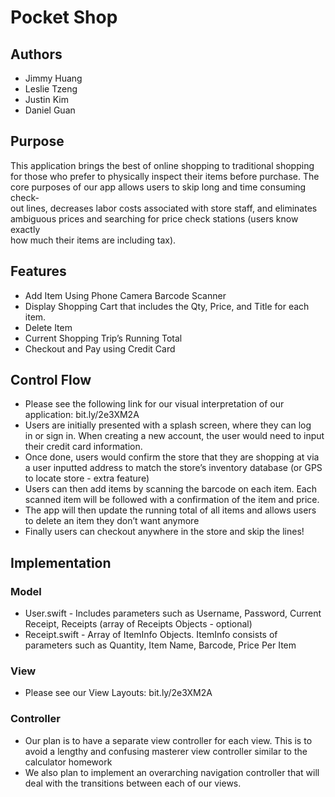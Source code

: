 # Pocket Shop

## Authors
* Jimmy Huang
* Leslie Tzeng
* Justin Kim
* Daniel Guan

## Purpose
This application brings the best of online shopping to traditional shopping  
for those who prefer to physically inspect their items before purchase. The  
core purposes of our app allows users to skip long and time consuming check-  
out lines, decreases labor costs associated with store staff, and eliminates  
ambiguous prices and searching for price check stations (users know exactly  
how much their items are including tax).

## Features
* Add Item Using Phone Camera Barcode Scanner
* Display Shopping Cart that includes the Qty, Price, and Title for each item.
* Delete Item
* Current Shopping Trip’s Running Total
* Checkout and Pay using Credit Card

## Control Flow
* Please see the following link for our visual interpretation of our  
application: bit.ly/2e3XM2A
* Users are initially presented with a splash screen, where they can log  
in or sign in. When creating a new account, the user would need to input their credit card information. 
* Once done, users would confirm the store that they are shopping at via a user inputted address to match the store’s inventory database (or GPS to locate store - extra feature)
* Users can then add items by scanning the barcode on each item. Each scanned item will be followed with a confirmation of the item and price. 
* The app will then update the running total of all items and allows users to delete an item they don’t want anymore
* Finally users can checkout anywhere in the store and skip the lines!

## Implementation

### Model
* User.swift - Includes parameters such as Username, Password, Current Receipt, Receipts (array of Receipts Objects - optional)
* Receipt.swift - Array of ItemInfo Objects. ItemInfo consists of parameters such as Quantity, Item Name, Barcode, Price Per Item

### View
* Please see our View Layouts: bit.ly/2e3XM2A

### Controller
* Our plan is to have a separate view controller for each view. This is to avoid a lengthy and confusing masterer view controller similar to the calculator homework
* We also plan to implement an overarching navigation controller that will deal with the transitions between each of our views. 

